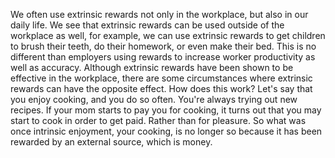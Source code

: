 We often use extrinsic rewards not only in the workplace, but also in our daily
life. We see that extrinsic rewards can be used outside of the workplace as
well, for example, we can use extrinsic rewards to get children to brush their
teeth, do their homework, or even make their bed. This is no different than
employers using rewards to increase worker productivity as well as accuracy.
Although extrinsic rewards have been shown to be effective in the workplace,
there are some circumstances where extrinsic rewards can have the opposite
effect. How does this work? Let's say that you enjoy cooking, and you do so
often. You're always trying out new recipes. If your mom starts to pay you for
cooking, it turns out that you may start to cook in order to get paid. Rather
than for pleasure. So what was once intrinsic enjoyment, your cooking, is no
longer so because it has been rewarded by an external source, which is money.
